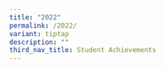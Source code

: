 ```yaml
---
title: "2022"
permalink: /2022/
variant: tiptap
description: ""
third_nav_title: Student Achievements
---
```

